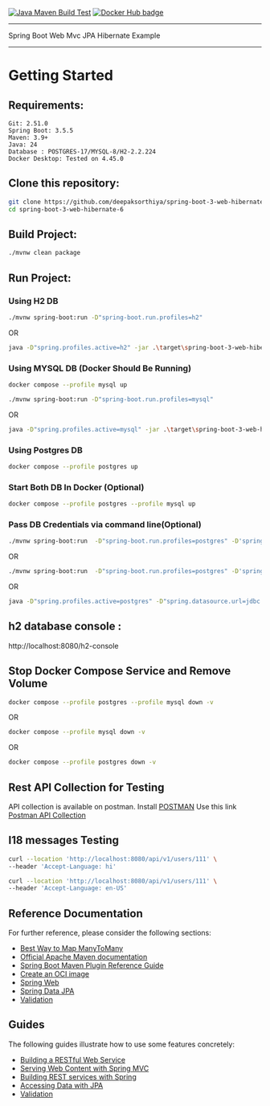 [![Java Maven Build Test](https://github.com/deepaksorthiya/spring-boot-3-web-hibernate-6/actions/workflows/maven-build.yml/badge.svg)](https://github.com/deepaksorthiya/spring-boot-3-web-hibernate-6/actions/workflows/maven-build.yml)
[![Docker Hub badge][dockerhub-badge]][dockerhub]

[dockerhub-badge]: https://img.shields.io/docker/pulls/deepaksorthiya/spring-boot-3-web-hibernate-6

[dockerhub]: https://hub.docker.com/repository/docker/deepaksorthiya/spring-boot-3-web-hibernate-6

---

Spring Boot Web Mvc JPA Hibernate Example

---

# Getting Started

## Requirements:

```
Git: 2.51.0
Spring Boot: 3.5.5
Maven: 3.9+
Java: 24
Database : POSTGRES-17/MYSQL-8/H2-2.2.224
Docker Desktop: Tested on 4.45.0
```

## Clone this repository:

```bash
git clone https://github.com/deepaksorthiya/spring-boot-3-web-hibernate-6.git
cd spring-boot-3-web-hibernate-6
```

## Build Project:

```bash
./mvnw clean package
```

## Run Project:

### Using H2 DB

```bash
./mvnw spring-boot:run -D"spring-boot.run.profiles=h2"
```

OR

```bash
java -D"spring.profiles.active=h2" -jar .\target\spring-boot-3-web-hibernate-6-0.0.1-SNAPSHOT.jar
```

### Using MYSQL DB (Docker Should Be Running)

```bash
docker compose --profile mysql up
```

```bash
./mvnw spring-boot:run -D"spring-boot.run.profiles=mysql"
```

OR

```bash
java -D"spring.profiles.active=mysql" -jar .\target\spring-boot-3-web-hibernate-6-0.0.1-SNAPSHOT.jar
```

### Using Postgres DB

```bash
docker compose --profile postgres up
```

### Start Both DB In Docker (Optional)

```bash
docker compose --profile postgres --profile mysql up
```

### Pass DB Credentials via command line(Optional)

```bash
./mvnw spring-boot:run  -D"spring-boot.run.profiles=postgres" -D'spring-boot.run.arguments="--spring.datasource.url=jdbc:postgresql://localhost:5432/testdb --spring.datasource.username=postgres --spring.datasource.password=postgres"'
```

OR

```bash
./mvnw spring-boot:run  -D"spring-boot.run.profiles=postgres" -D'spring-boot.run.jvmArguments="-Dspring.datasource.url=jdbc:postgresql://localhost:5432/testdb -Dspring.datasource.username=postgres -Dspring.datasource.password=postgres"'
```

OR

```bash
java -D"spring.profiles.active=postgres" -D"spring.datasource.url=jdbc:postgresql://localhost:5432/testdb" -D"spring.datasource.username=postgres" -D"spring.datasource.password=postgres" -jar .\target\spring-boot-3-web-hibernate-6-0.0.1-SNAPSHOT.jar
```

## h2 database console :

http://localhost:8080/h2-console

## Stop Docker Compose Service and Remove Volume

```bash
docker compose --profile postgres --profile mysql down -v
```

OR

```bash
docker compose --profile mysql down -v
```

OR

```bash
docker compose --profile postgres down -v
```

## Rest API Collection for Testing

API collection is available on postman. Install [POSTMAN](https://www.postman.com/downloads/) Use this link
[Postman API Collection](https://www.postman.com/deepaksorthiya/workspace/public-ws/collection/12463530-3a20e484-549d-4561-a11b-ef5d40b7fd3f?action=share&creator=12463530&active-environment=12463530-55c10ebe-548f-4c1b-a5ec-4d4ed996c033)

## I18 messages Testing

```bash
curl --location 'http://localhost:8080/api/v1/users/111' \
--header 'Accept-Language: hi'
```

```bash
curl --location 'http://localhost:8080/api/v1/users/111' \
--header 'Accept-Language: en-US'
```

## Reference Documentation

For further reference, please consider the following sections:

* [Best Way to Map ManyToMany](https://vladmihalcea.com/the-best-way-to-use-the-manytomany-annotation-with-jpa-and-hibernate/)
* [Official Apache Maven documentation](https://maven.apache.org/guides/index.html)
* [Spring Boot Maven Plugin Reference Guide](https://docs.spring.io/spring-boot/docs/current/maven-plugin/reference/html/)
* [Create an OCI image](https://docs.spring.io/spring-boot/docs/current/maven-plugin/reference/html/#build-image)
* [Spring Web](https://docs.spring.io/spring-boot/docs/current/reference/htmlsingle/index.html#web)
* [Spring Data JPA](https://docs.spring.io/spring-boot/docs/current/reference/htmlsingle/index.html#data.sql.jpa-and-spring-data)
* [Validation](https://docs.spring.io/spring-boot/docs/current/reference/htmlsingle/index.html#io.validation)

## Guides

The following guides illustrate how to use some features concretely:

* [Building a RESTful Web Service](https://spring.io/guides/gs/rest-service/)
* [Serving Web Content with Spring MVC](https://spring.io/guides/gs/serving-web-content/)
* [Building REST services with Spring](https://spring.io/guides/tutorials/rest/)
* [Accessing Data with JPA](https://spring.io/guides/gs/accessing-data-jpa/)
* [Validation](https://spring.io/guides/gs/validating-form-input/)


